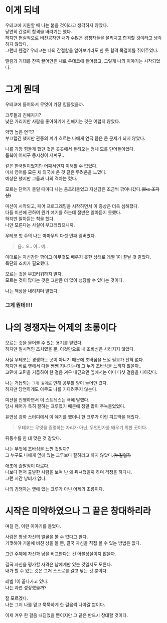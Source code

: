 # 이게 되네
우테코에 지원할 때 나는 붙을 것이라고 생각하지 않았다.   
당연히 간절히 합격을 바라기는 했다.   
하지만 현실적으로 비전공자인 내가 수많은 경쟁자들을 물리치고 합격할 것이라고 생각하지 않았다.   
그런데 웬걸? 우테코는 나의 간절함을 알아보기라도 한 듯 합격 목걸이를 쥐어주었다.

떨림과 기대를 잔뜩 끌어안은 채로 우테코에 들어왔고, 그렇게 나의 이야기는 시작되었다.

# 그게 뭔데
우테코에 들어와서 무엇이 가장 힘들었을까.

크루들과 친해지기?   
낯은 가리지만 사람을 좋아하기에 친해지는 것은 어렵지 않았다.

악명 높은 연극?   
부끄럽긴 했지만 관종의 피가 흐르는 나에게 연극 쯤은 큰 문제가 되지 않았다.

나를 가장 힘들게 했던 것은 곳곳에서 들려오는 정체 모를 단어들이었다.   
롬복이 어쩌구 동시성이 저쩌구..

같은 한국말이었지만 어째서인지 이해할 수 없었다.   
마치 영어를 모른 채 외국에 온 것 같은 두려움을 느꼈다.   
예상은 했지만 그들과 나의 격차는 컸다.

모르는 단어가 들릴 때마다 나는 움츠러들었고 자신감은 조금씩 깎여나갔다.~~(like 조각상)~~

미션이 시작되고, 페어 프로그래밍을 시작하면서 이 증상은 더욱 심해졌다.   
다들 미션에 관하여 뭔가 얘기를 하는데 절반은 알아듣지 못했다.   
하지만 알아듣는 척을 했다.   
나만 모른다는 사실이 부끄러웠으니까.

우테코 첫 주의 나는 마마무의 다섯 번째 멤버였다.
> 음.. 오.. 아.. 예..

이대로는 자신감만 깎이고 아무것도 배우지 못한 상태로 레벨 1이 끝날 것 같았다.   
특단의 조치가 필요했다.

모르는 것을 부끄러워하지 말자.   
모르는 것이 많다는 것은 그만큼 더 많이 성장할 수 있다는 것이다.

나는 책상을 내리치며 말했다.

### 그게 뭔데!!!!

# 나의 경쟁자는 어제의 초롱이다
모르는 것을 물어볼 수 있는 용기를 얻었다.   
하지만 일시적인 조치였을 뿐, 이것만으로 내 조바심은 사라지지 않았다.

사실 우테코는 경쟁하는 곳이 아니기 때문에 조바심을 느낄 필요가 전혀 없다.   
하지만 바로 옆에서 다들 쌩쌩 지나가는데 그 누가 조바심을 느끼지 않을까..   
고민에 고민을 거듭하여 한 걸음 겨우 내딛으면 옆에서는 이미 다섯 걸음을 나아갔다.

나는 거듭되는 `그게 뭔데`로 인해 공부할 양이 늘어만 갔다.   
하지만 당연하게도 아무도 나를 기다려주지 않는다.

미션을 진행하면서 이 스트레스는 극에 달했다.   
당시 페어가 특히 잘하는 크루였기 때문에 정말 많이 주눅들었었다.

유연성 강화 스터디에서 이 얘기를 했더니 한 크루가 이런 피드백을 해줬다.
> 우테코는 무엇을 증명하는 자리가 아닌, 무엇인가를 배우기 위한 곳이다.

뒤통수를 한 대 맞은 것 같았다.

나는 무엇에 조바심을 느낀 것일까?   
그 누구도 나에게 옆에 있는 크루보다 잘하라고 하지 않았다.~~(누칼협?)~~

애초에 출발점이 다르다.   
나보다 먼저 출발한 사람을 보며 난 왜 뒤쳐졌을까 하며 걱정을 하다니.   
그런 시간 낭비가 없다.

나의 경쟁자는 옆에 있는 크루가 아닌 어제의 초롱이다.

# 시작은 미약하였으나 그 끝은 창대하리라
며칠 전, 이런 이야기를 들었다.

사람은 평생 자신의 얼굴을 볼 수 없다고 한다.   
기껏해야 거울에 비친 상을 볼 뿐, 결국 자신을 직접 볼 수 있는 방법은 없다.

그런 주제에 자신과 남을 비교한다는 건 어불성설이지 않을까.

결국 자신을 평가할 자격은 남에게만 있는 것일지도 모른다.   
내가 할 수 있는 것은 그저 스스로를 갈고 닦는 것 뿐이다.

레벨 1이 끝나가고 있다.   
나는 과연 성장했을까?

잘 모르겠다.   
나는 그저 나를 믿고 묵묵하게 한 걸음씩 나아갈 뿐이다.

이제 겨우 한 걸음 내딛었을 뿐이지만 그 끝은 반드시 창대할 것이다.
